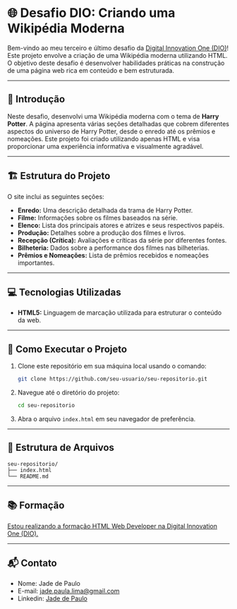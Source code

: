 # 🌐 Desafio DIO: Criando uma Wikipédia Moderna

Bem-vindo ao meu terceiro e último desafio da [Digital Innovation One (DIO)](https://www.dio.me/)! Este projeto envolve a criação de uma Wikipédia moderna utilizando HTML. O objetivo deste desafio é desenvolver habilidades práticas na construção de uma página web rica em conteúdo e bem estruturada.

---

## 📄 Introdução

Neste desafio, desenvolvi uma Wikipédia moderna com o tema de **Harry Potter**. A página apresenta várias seções detalhadas que cobrem diferentes aspectos do universo de Harry Potter, desde o enredo até os prêmios e nomeações. Este projeto foi criado utilizando apenas HTML e visa proporcionar uma experiência informativa e visualmente agradável.

---

## 🏗️ Estrutura do Projeto

O site inclui as seguintes seções:

- **Enredo:** Uma descrição detalhada da trama de Harry Potter.
- **Filme:** Informações sobre os filmes baseados na série.
- **Elenco:** Lista dos principais atores e atrizes e seus respectivos papéis.
- **Produção:** Detalhes sobre a produção dos filmes e livros.
- **Recepção (Crítica):** Avaliações e críticas da série por diferentes fontes.
- **Bilheteria:** Dados sobre a performance dos filmes nas bilheterias.
- **Prêmios e Nomeações:** Lista de prêmios recebidos e nomeações importantes.

---

## 💻 Tecnologias Utilizadas

- **HTML5:** Linguagem de marcação utilizada para estruturar o conteúdo da web.

---

## 🚀 Como Executar o Projeto

1. Clone este repositório em sua máquina local usando o comando:
    ```bash
    git clone https://github.com/seu-usuario/seu-repositorio.git
    ```

2. Navegue até o diretório do projeto:
    ```bash
    cd seu-repositorio
    ```

3. Abra o arquivo `index.html` em seu navegador de preferência.

---

## 📂 Estrutura de Arquivos

```plaintext
seu-repositorio/
├── index.html
└── README.md
```
---
## 📚 Formação
[Estou realizando a formação HTML Web Developer na Digital Innovation One (DIO).](https://www.dio.me/)

---

## 📬 Contato
- Nome: Jade de Paulo
- E-mail: jade.paula.lima@gmail.com
- Linkedin: [Jade de Paulo](https://www.linkedin.com/in/jadepaulolima/)
